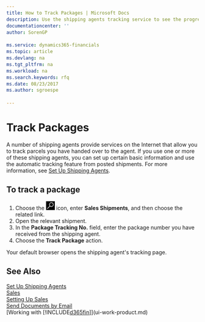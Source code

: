```yaml
---
title: How to Track Packages | Microsoft Docs
description: Use the shipping agents tracking service to see the progress of a delivery.
documentationcenter: ''
author: SorenGP

ms.service: dynamics365-financials
ms.topic: article
ms.devlang: na
ms.tgt_pltfrm: na
ms.workload: na
ms.search.keywords: rfq
ms.date: 08/23/2017
ms.author: sgroespe

---
```

# Track Packages
A number of shipping agents provide services on the Internet that allow you to track parcels you have handed over to the agent. If you use one or more of these shipping agents, you can set up certain basic information and use the automatic tracking feature from posted shipments. For more information, see [Set Up Shipping Agents](sales-how-to-set-up-shipping-agents.md).

## To track a package
1. Choose the ![Search for Page or Report](media/ui-search/search_small.png "Search for Page or Report icon") icon, enter **Sales Shipments**, and then choose the related link.
2. Open the relevant shipment.
3. In the **Package Tracking No.** field, enter the package number you have received from the shipping agent.
4. Choose the **Track Package** action.

Your default browser opens the shipping agent's tracking page.

## See Also
[Set Up Shipping Agents](sales-how-to-set-up-shipping-agents.md)  
[Sales](sales-manage-sales.md)  
[Setting Up Sales](sales-setup-sales.md)  
[Send Documents by Email](ui-how-send-documents-email.md)  
[Working with [!INCLUDE[d365fin](includes/d365fin_md.md)]](ui-work-product.md)
